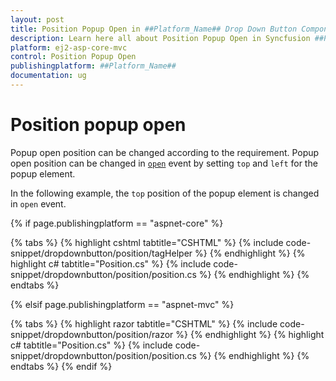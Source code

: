 ```yaml
---
layout: post
title: Position Popup Open in ##Platform_Name## Drop Down Button Component
description: Learn here all about Position Popup Open in Syncfusion ##Platform_Name## Drop Down Button component and more.
platform: ej2-asp-core-mvc
control: Position Popup Open
publishingplatform: ##Platform_Name##
documentation: ug
---
```



# Position popup open

Popup open position can be changed according to the requirement. Popup open position can be changed in [`open`](https://help.syncfusion.com/cr/aspnetcore-js2/Syncfusion.EJ2.SplitButtons.DropDownButton.html#Syncfusion_EJ2_SplitButtons_DropDownButton_Open) event by setting `top` and `left` for the popup element.

In the following example, the `top` position of the popup element is changed in `open` event.

{% if page.publishingplatform == "aspnet-core" %}

{% tabs %}
{% highlight cshtml tabtitle="CSHTML" %}
{% include code-snippet/dropdownbutton/position/tagHelper %}
{% endhighlight %}
{% highlight c# tabtitle="Position.cs" %}
{% include code-snippet/dropdownbutton/position/position.cs %}
{% endhighlight %}
{% endtabs %}

{% elsif page.publishingplatform == "aspnet-mvc" %}

{% tabs %}
{% highlight razor tabtitle="CSHTML" %}
{% include code-snippet/dropdownbutton/position/razor %}
{% endhighlight %}
{% highlight c# tabtitle="Position.cs" %}
{% include code-snippet/dropdownbutton/position/position.cs %}
{% endhighlight %}
{% endtabs %}
{% endif %}


